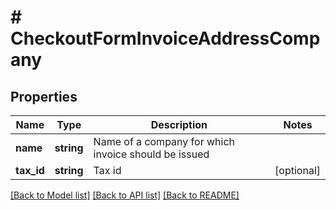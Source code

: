 # # CheckoutFormInvoiceAddressCompany

## Properties

Name | Type | Description | Notes
------------ | ------------- | ------------- | -------------
**name** | **string** | Name of a company for which invoice should be issued | 
**tax_id** | **string** | Tax id | [optional] 

[[Back to Model list]](../../README.md#documentation-for-models) [[Back to API list]](../../README.md#documentation-for-api-endpoints) [[Back to README]](../../README.md)



